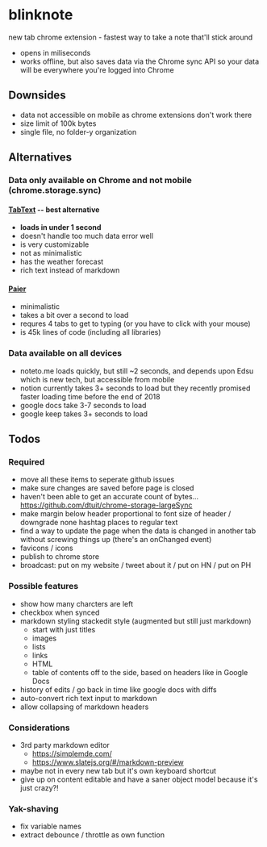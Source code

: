 # blinknote

new tab chrome extension - fastest way to take a note that'll stick around

* opens in miliseconds
* works offline, but also saves data via the Chrome sync API so your data will be everywhere you're logged into Chrome

## Downsides

* data not accessible on mobile as chrome extensions don't work there
* size limit of 100k bytes
* single file, no folder-y organization

## Alternatives

### Data only available on Chrome and not mobile (chrome.storage.sync)

#### [TabText](https://chrome.google.com/webstore/detail/tabtext-synchronized-note/nfbkjfalikjfepompedddljmjoonmgla) -- best alternative

* **loads in under 1 second**
* doesn't handle too much data error well
* is very customizable
* not as minimalistic
* has the weather forecast
* rich text instead of markdown

#### [Paier](https://chrome.google.com/webstore/detail/papier/hhjeaokafplhjoogdemakihhdhffacia) 

* minimalistic 
* takes a bit over a second to load
* requres 4 tabs to get to typing (or you have to click with your mouse)
* is 45k lines of code (including all libraries)

### Data available on all devices

* noteto.me loads quickly, but still ~2 seconds, and depends upon Edsu which is new tech, but accessible from mobile
* notion currently takes 3+ seconds to load but they recently promised faster loading time before the end of 2018
* google docs take 3-7 seconds to load
* google keep takes 3+ seconds to load

## Todos

### Required

* move all these items to seperate github issues
* make sure changes are saved before page is closed
* haven't been able to get an accurate count of bytes... https://github.com/dtuit/chrome-storage-largeSync
* make margin below header proportional to font size of header / downgrade none hashtag places to regular text
* find a way to update the page when the data is changed in another tab without screwing things up (there's an onChanged event)
* favicons / icons
* publish to chrome store
* broadcast: put on my website / tweet about it / put on HN / put on PH

### Possible features
 
* show how many charcters are left
* checkbox when synced
* markdown styling stackedit style (augmented but still just markdown)
  * start with just titles
  * images
  * lists
  * links
  * HTML
  * table of contents off to the side, based on headers like in Google Docs 
* history of edits / go back in time like google docs with diffs
* auto-convert rich text input to markdown
* allow collapsing of markdown headers

### Considerations

* 3rd party markdown editor
  * https://simplemde.com/
  * https://www.slatejs.org/#/markdown-preview
* maybe not in every new tab but it's own keyboard shortcut
* give up on content editable and have a saner object model because it's just crazy?!

### Yak-shaving

* fix variable names
* extract debounce / throttle as own function
